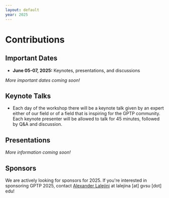 ```yaml
---
layout: default
year: 2025
---
```


# Contributions

## Important Dates

<!-- - **Jan 2024:** Invitation of keynote speakers
- **Jan-Mar 2024:** Invitation of workshop participants -->
- **June 05-07, 2025:** Keynotes, presentations, and discussions

*More important dates coming soon!*

## Keynote Talks

- Each day of the workshop there will be a keynote talk given by an expert either of our field or of a field that is inspiring for the GPTP community. Each keynote presenter will be allowed to talk for 45 minutes, followed by Q&A and discussion.

## Presentations

*More information coming soon!*

## Sponsors

We are actively looking for sponsors for 2025.
If you're interested in sponsoring GPTP 2025, contact [Alexander Lalejini](https://lalejini.com) at lalejina [at] gvsu [dot] edu!
